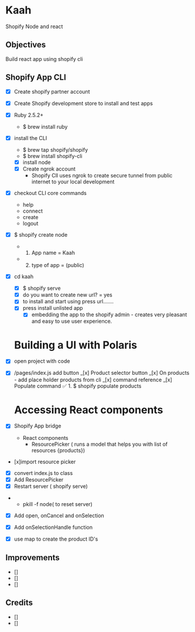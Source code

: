# Kaah

Shopify Node and react

<!-- ![example-site](example-site.gif) -->

## Objectives

Build react app using shopify cli

## Shopify App CLI

- [x] Create shopify partner account
- [x] Create Shopify development store to install and test apps
- [x] Ruby 2.5.2+
  - $ brew install ruby
- [x] install the CLI
  - $ brew tap shopify/shopify
  - $ brew install shopify-cli
  - [x] install node
  - [x] Create ngrok account
    - Shopify ClI uses ngrok to create secure tunnel from public internet to your local development
- [x] checkout CLI core commands

  - help
  - connect
  - create
  - logout

- [x] $ shopify create node
  - 1. App name = Kaah
  - 2. type of app = (public)
- [x] cd kaah
  - [x] $ shopify serve
  - [x] do you want to create new url? = yes
  - [x] to install and start using press url.......
  - [x] press install unlisted app
    - [x] embedding the app to the shopify admin - creates very pleasant and easy to use user experience.

  # Building a UI with Polaris
- [x] open project with code
- [x] /pages/index.js add button
      _[x] Product selector button
      _[x] On products - add place holder products from cli
      _[x] command reference
      _[x] Populate command
      ✅ 1. $ shopify populate products
  # Accessing React components
- [x] Shopify App bridge
  - React components
    - ResourcePicker ( runs a model that helps you with list of resources {products})
- [x]import resource picker
- [x] convert index.js to class
- [x] Add ResourcePicker
- [x] Restart server ( shopify serve)
-   * pkill -f node( to reset server)
- [x] Add open, onCancel and onSelection
- [x] Add onSelectionHandle function
- [x] use map to create the product ID's


## Improvements

- []
- []
- []

## Credits

- []
- []
